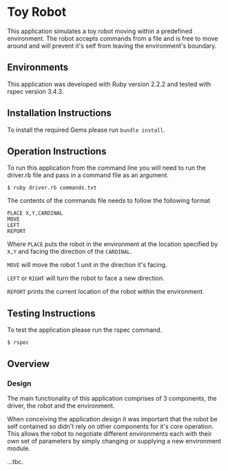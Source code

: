 # Toy Robot
This application simulates a toy robot moving within a predefined environment. The robot accepts commands from a file and is free to move around and will prevent it's self from leaving the environment's boundary.

## Environments
This application was developed with Ruby version 2.2.2 and tested with rspec version 3.4.3.

## Installation Instructions
To install the required Gems please run `bundle install`.

## Operation Instructions
To run this application from the command line you will need to run the driver.rb file and pass in a command file as an argument.

`$ ruby driver.rb commands.txt`

The contents of the commands file needs to follow the following format

```
PLACE X,Y,CARDINAL
MOVE
LEFT
REPORT
```
Where `PLACE` puts the robot in the environment at the location specified by `X,Y` and facing the direction of the `CARDINAL`.

`MOVE` will move the robot 1 unit in the direction it's facing.

`LEFT` or `RIGHT` will turn the robot to face a new direction.

`REPORT` prints the current location of the robot within the environment.

## Testing Instructions
To test the application please run the rspec command.

`$ rspec`


## Overview
### Design
The main functionality of this application comprises of 3 components, the driver, the robot and the environment.

When conceiving the application design it was important that the robot be self contained so didn't rely on other components for it's core operation. This allows the robot to negotiate different environments each with their own set of parameters by simply changing or supplying a new environment module.

...tbc.
